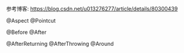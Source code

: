 参考博客: https://blog.csdn.net/u013276277/article/details/80300439

@Aspect
@Pointcut

@Before
@After

@AfterReturning
@AfterThrowing
@Around
